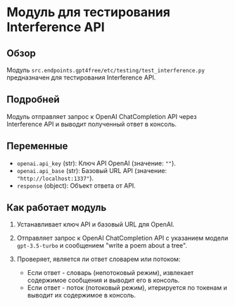 # Модуль для тестирования Interference API

## Обзор

Модуль `src.endpoints.gpt4free/etc/testing/test_interference.py` предназначен для тестирования Interference API.

## Подробней

Модуль отправляет запрос к OpenAI ChatCompletion API через Interference API и выводит полученный ответ в консоль.

## Переменные

*   `openai.api_key` (str): Ключ API OpenAI (значение: `""`).
*   `openai.api_base` (str): Базовый URL API (значение: `"http://localhost:1337"`).
*   `response` (object): Объект ответа от API.

## Как работает модуль

1.  Устанавливает ключ API и базовый URL для OpenAI.
2.  Отправляет запрос к OpenAI ChatCompletion API с указанием модели `gpt-3.5-turbo` и сообщением "write a poem about a tree".
3.  Проверяет, является ли ответ словарем или потоком:

    *   Если ответ - словарь (непотоковый режим), извлекает содержимое сообщения и выводит его в консоль.
    *   Если ответ - поток (потоковый режим), итерируется по токенам и выводит их содержимое в консоль.